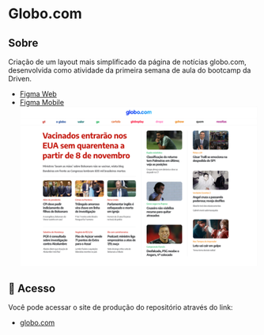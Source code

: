 # Globo.com

## Sobre
Criação de um layout mais simplificado da página de notícias globo.com, desenvolvida como atividade da primeira semana de aula do bootcamp da Driven.

- [Figma Web](https://www.figma.com/file/TusiAOJUwrEsBph6gYhUNf/Projeto-Globo.com?node-id=0%3A1)
- [Figma Mobile](https://www.figma.com/file/NlzCsiMaDuGwvyRgaqrcFV/Projeto-Globo.com-B%C3%B4nus-Mobile?node-id=1%3A52)
![Capa do Projeto](assets/capa.png)

## 🔗 Acesso
Você pode acessar o site de produção do repositório através do link:

- [globo.com](https://pecorario.github.io/globo/)